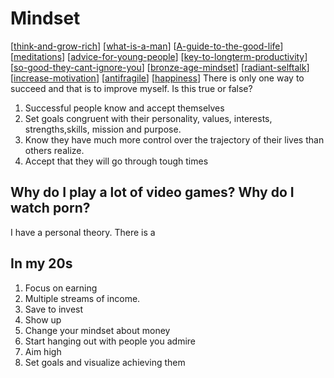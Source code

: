 # Mindset
[[think-and-grow-rich]]
[[what-is-a-man]]
[[A-guide-to-the-good-life]]
[[meditations]]
[[advice-for-young-people]]
[[key-to-longterm-productivity]]
[[so-good-they-cant-ignore-you]]
[[bronze-age-mindset]]
[[radiant-selftalk]]
[[increase-motivation]]
[[antifragile]]
[[happiness]]
There is only one way to succeed and that is to improve myself. Is this true or false?

1. Successful people know and accept themselves
2. Set goals congruent with their personality, values, interests, strengths,skills, mission and purpose. 
3. Know they have much more control over the trajectory of their lives than others realize. 
4. Accept that they will go through tough times


## Why do I play a lot of video games? Why do I watch porn?
I have a personal theory. There is a 

## In my 20s 
1. Focus on earning
2. Multiple streams of income.
3. Save to invest
4. Show up
5. Change your mindset about money 
6. Start hanging out with people you admire
7. Aim high
8. Set goals and visualize achieving them

[//begin]: # "Autogenerated link references for markdown compatibility"
[think-and-grow-rich]: think-and-grow-rich.md "Think and Grow Rich"
[what-is-a-man]: what-is-a-man.md "What Is a Man"
[A-guide-to-the-good-life]: A-guide-to-the-good-life.md "A guide to the good life"
[meditations]: meditations.md "Meditations"
[advice-for-young-people]: advice-for-young-people.md "Advice for young people"
[key-to-longterm-productivity]: key-to-longterm-productivity.md "Productivity"
[so-good-they-cant-ignore-you]: so-good-they-cant-ignore-you.md "So good they can't ignore you"
[bronze-age-mindset]: bronze-age-mindset.md "Bronze Age Mindset"
[radiant-selftalk]: radiant-selftalk.md "Radiant selftalk"
[increase-motivation]: increase-motivation.md "How to increase Motivation & Drive"
[antifragile]: antifragile.md "antifragile"
[happiness]: happiness.md "Happiness"
[//end]: # "Autogenerated link references"